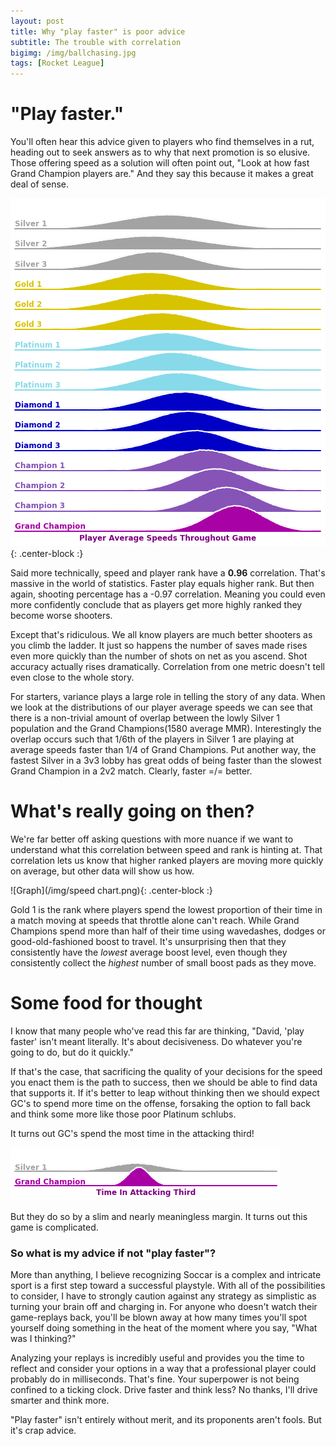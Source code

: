 ```yaml
---
layout: post
title: Why "play faster" is poor advice
subtitle: The trouble with correlation
bigimg: /img/ballchasing.jpg
tags: [Rocket League]
---
```


# "Play faster."
You'll often hear this advice given to players who find themselves in a rut, heading out to seek answers as to why that next promotion is so elusive. Those offering speed as a solution will often point out, "Look at how fast Grand Champion players are." And they say this because it makes a great deal of sense.

![Graph](/img/speeds.png){: .center-block :}

Said more technically, speed and player rank have a **0.96** correlation. That's massive in the world of statistics. Faster play equals higher rank. But then again, shooting percentage has a -0.97 correlation. Meaning you could even more confidently conclude that as players get more highly ranked they become worse shooters.  

Except that's ridiculous. We all know players are much better shooters as you climb the ladder. It just so happens the number of saves  made rises even more quickly than the number of shots on net as you ascend. Shot accuracy actually rises dramatically. Correlation from one metric doesn't tell even close to the whole story. 

For starters, variance plays a large role in telling the story of any data. When we look at the distributions of our player average speeds we can see that there is a non-trivial amount of overlap between the lowly Silver 1 population and the Grand Champions(1580 average MMR). Interestingly the overlap occurs such that 1/6th of the players in Silver 1 are playing at average speeds faster than 1/4 of Grand Champions. Put another way, the fastest Silver in a 3v3 lobby has great odds of being faster than the slowest Grand Champion in a 2v2 match. Clearly, faster =/= better.

# What's really going on then?
We're far better off asking questions with more nuance if we want to understand what this correlation between speed and rank is hinting at. That correlation lets us know that higher ranked players are moving more quickly on average, but other data will show us how. 

![Graph](/img/speed chart.png){: .center-block :}

Gold 1 is the rank where players spend the lowest proportion of their time in a match moving at speeds that throttle alone can't reach. While Grand Champions spend more than half of their time using wavedashes, dodges or good-old-fashioned boost to travel. It's unsurprising then that they consistently have the *lowest* average boost level, even though they consistently collect the *highest* number of small boost pads as they move. 

# Some food for thought

I know that many people who've read this far are thinking, "David, 'play faster' isn't meant literally. It's about decisiveness. Do whatever you're going to do, but do it quickly."

If that's the case, that sacrificing the quality of your decisions for the speed you enact them is the path to success, then we should be able to find data that supports it. If it's better to leap without thinking then we should expect GC's to spend more time on the offense, forsaking the option to fall back and think some more like those poor Platinum schlubs.

It turns out GC's spend the most time in the attacking third! 

![Graph](/img/attacking_third.png)

But they do so by a slim and nearly meaningless margin. It turns out this game is complicated.

### So what is my advice if not "play faster"?

More than anything, I believe recognizing Soccar is a complex and intricate sport is a first step toward a successful playstyle. With all of the possibilities to consider, I have to strongly caution against any strategy as simplistic as turning your brain off and charging in. For anyone who doesn't watch their game-replays back, you'll be blown away at how many times you'll spot yourself doing something in the heat of the moment where you say, "What was I thinking?"

Analyzing your replays is incredibly useful and provides you the time to reflect and consider your options in a way that a professional player could probably do in milliseconds. That's fine. Your superpower is not being confined to a ticking clock. Drive faster and think less? No thanks, I'll drive smarter and think more. 

"Play faster" isn't entirely without merit, and its proponents aren't fools. But it's crap advice.
